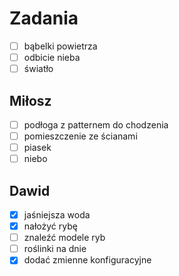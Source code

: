 # Zadania
- [ ] bąbelki powietrza
- [ ] odbicie nieba
- [ ] światło

## Miłosz
- [ ] podłoga z patternem do chodzenia
- [ ] pomieszczenie ze ścianami
- [ ] piasek
- [ ] niebo 

## Dawid
- [x] jaśniejsza woda 
- [x] nałożyć rybę
- [ ] znaleźć modele ryb
- [ ] roślinki na dnie
- [x] dodać zmienne konfiguracyjne
